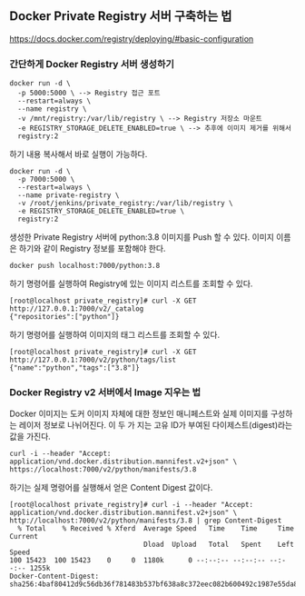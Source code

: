 ## Docker Private Registry 서버 구축하는 법
https://docs.docker.com/registry/deploying/#basic-configuration
### 간단하게 Docker Registry 서버 생성하기
```text
docker run -d \
  -p 5000:5000 \ --> Registry 접근 포트
  --restart=always \
  --name registry \
  -v /mnt/registry:/var/lib/registry \ --> Registry 저장소 마운트
  -e REGISTRY_STORAGE_DELETE_ENABLED=true \ --> 추후에 이미지 제거를 위해서
  registry:2
```
하기 내용 복사해서 바로 실행이 가능하다.
```shell
docker run -d \
  -p 7000:5000 \
  --restart=always \
  --name private-registry \
  -v /root/jenkins/private_registry:/var/lib/registry \
  -e REGISTRY_STORAGE_DELETE_ENABLED=true \
  registry:2
```
생성한 Private Registry 서버에 python:3.8 이미지를 Push 할 수 있다. 이미지 이름은 하기와 같이 Registry 정보를 포함해야
한다.
```shell
docker push localhost:7000/python:3.8
```
하기 명령어를 실행하여 Registry에 있는 이미지 리스트를 조회할 수 있다.
```text
[root@localhost private_registry]# curl -X GET http://127.0.0.1:7000/v2/_catalog
{"repositories":["python"]}
```
하기 명령어를 실행하여 이미지의 태그 리스트를 조회할 수 있다.
```text
[root@localhost private_registry]# curl -X GET http://127.0.0.1:7000/v2/python/tags/list
{"name":"python","tags":["3.8"]}
```
### Docker Registry v2 서버에서 Image 지우는 법
Docker 이미지는 도커 이미지 자체에 대한 정보인 매니페스트와 실제 이미지를 구성하는 레이저 정보로 나뉘어진다. 이 두 가 지는
고유 ID가 부여된 다이제스트(digest)라는 값을 가진다.
```shell
curl -i --header "Accept: application/vnd.docker.distribution.mannifest.v2+json" \
https://localhost:7000/v2/python/manifests/3.8
```
하기는 실제 명령어를 실행해서 얻은 Content Digest 값이다.
```text
[root@localhost private_registry]# curl -i --header "Accept: application/vnd.docker.distribution.mannifest.v2+json" \ http://localhost:7000/v2/python/manifests/3.8 | grep Content-Digest
  % Total    % Received % Xferd  Average Speed   Time    Time     Time  Current
                                 Dload  Upload   Total   Spent    Left  Speed
100 15423  100 15423    0     0  1180k      0 --:--:-- --:--:-- --:--:-- 1255k
Docker-Content-Digest: sha256:4baf80412d9c56db36f781483b537bf638a8c372eec082b600492c1987e55da8
```